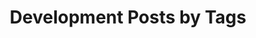 ---
layout: tags
permalink: /development/
title: "Development Posts by Tags"
author_profile: true
header:
    image: "/images/code.png"
---